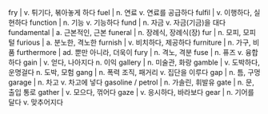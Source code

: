 fry	| v. 튀기다, 볶아놓게 하다
fuel	| n. 연료 v. 연료를 공급하다
fulfil	| v. 이행하다, 실현하다
function	| n. 기능 v. 기능하다
fund	| n. 자금 v. 자금(기금)을 대다
fundamental	| a. 근본적인, 근본
funeral	| n. 장례식, 장례식(장)
fur	| n. 모피, 모피털
furious	| a. 분노한, 격노한
furnish	| v. 비치하다, 제공하다
furniture	| n. 가구, 비품
furthermore	| ad. 뿐만 아니라, 더욱이
fury	| n. 격노, 격분
fuse	| n. 퓨즈 v. 융합하다
gain	| v. 얻다, 나아지다 n. 이익
gallery	| n. 미술관, 화랑
gamble	| v. 도박하다, 운명걸다 n. 도박, 모험
gang	| n. 폭력 조직, 패거리 v. 집단을 이루다
gap	| n. 틈, 구멍
garage	| n. 차고 v. 차고에 넣다
gasoline / petrol	| n. 가솔린, 휘발유
gate	| n. 문, 출입 통로
gather	| v. 모으다, 꺾어다
gaze	| v. 응시하다, 바라보다
gear	| n. 기어를 달다 v. 맞추어지다
